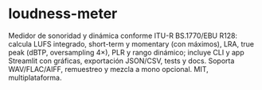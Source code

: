 # loudness-meter
Medidor de sonoridad y dinámica conforme ITU-R BS.1770/EBU R128: calcula LUFS integrado, short-term y momentary (con máximos), LRA, true peak (dBTP, oversampling 4×), PLR y rango dinámico; incluye CLI y app Streamlit con gráficas, exportación JSON/CSV, tests y docs. Soporta WAV/FLAC/AIFF, remuestreo y mezcla a mono opcional. MIT, multiplataforma.
